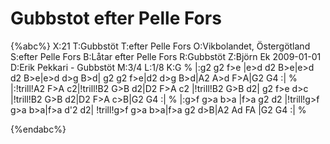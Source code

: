 # Gubbstot efter Pelle Fors

{%abc%}
X:21
T:Gubbstöt
T:efter Pelle Fors
O:Vikbolandet, Östergötland
S:efter Pelle Fors
B:Låtar efter Pelle Fors
R:Gubbstöt
Z:Björn Ek 2009-01-01
D:Erik Pekkari - Gubbstöt
M:3/4
L:1/8
K:G
%
|:g2 g2 f>e     |e>d d2 B>e|e>d d2 B>e|e>d d>g B>d|
g2 g2 f>e|d2 d>g B>d|A2 A>d F>A|G2 G4     :|
%
|:!trill!A2 F>A c2|!trill!B2 G>B d2|D2 F>A c2 |!trill!B2 G>B d2|
g2 f>e d>c        |!trill!B2 G>B d2|D2 F>A c>B|G2 G4          :|
%
|:g>f g>a b>a     |f>a g2 d2 |!trill!g>f g>a b>a|f>a d'2 d2|
!trill!g>f g>a b>a|f>a g2 d>B|A2 Ad FA          |G2 G4    :|
%


{%endabc%}

